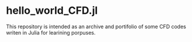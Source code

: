 # hello_world_CFD.jl
This repository is intended as an archive and portifolio of some CFD codes writen in Julia for learining porpuses. 
